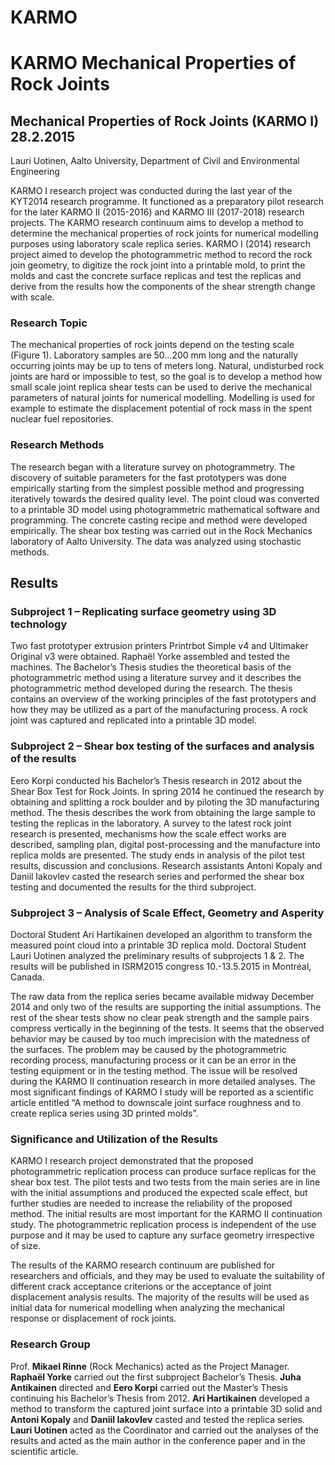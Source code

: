 # KARMO
KARMO Mechanical Properties of Rock Joints
==========================================

Mechanical Properties of Rock Joints (KARMO I)			28.2.2015
----------------------------------------------------------
Lauri Uotinen, Aalto University, Department of Civil and Environmental Engineering

KARMO I research project was conducted during the last year of the KYT2014 research programme. It functioned as a preparatory pilot research for the later KARMO II (2015-2016) and KARMO III (2017-2018) research projects. The KARMO research continuum aims to develop a method to determine the mechanical properties of rock joints for numerical modelling purposes using laboratory scale replica series. KARMO I (2014) research project aimed to develop the photogrammetric method to record the rock join geometry, to digitize the rock joint into a printable mold, to print the molds and cast the concrete surface replicas and test the replicas and derive from the results how the components of the shear strength change with scale.

### Research Topic

The mechanical properties of rock joints depend on the testing scale (Figure 1). Laboratory samples are 50…200 mm long and the naturally occurring joints may be up to tens of meters long. Natural, undisturbed rock joints are hard or impossible to test, so the goal is to develop a method how small scale joint replica shear tests can be used to derive the mechanical parameters of natural joints for numerical modelling. Modelling is used for example to estimate the displacement potential of rock mass in the spent nuclear fuel repositories. 
 
### Research Methods

The research began with a literature survey on photogrammetry. The discovery of suitable parameters for the fast prototypers was done empirically starting from the simplest possible method and progressing iteratively towards the desired quality level. The point cloud was converted to a printable 3D model using photogrammetric mathematical software and programming. The concrete casting recipe and method were developed empirically. The shear box testing was carried out in the Rock Mechanics laboratory of Aalto University. The data was analyzed using stochastic methods.

Results
-------
### Subproject 1 – Replicating surface geometry using 3D technology

Two fast prototyper extrusion printers Printrbot Simple v4 and Ultimaker Original v3 were obtained. Raphaël Yorke assembled and tested the machines. The Bachelor’s Thesis studies the theoretical basis of the photogrammetric method using a literature survey and it describes the photogrammetric method developed during the research. The thesis contains an overview of the working principles of the fast prototypers and how they may be utilized as a part of the manufacturing process. A rock joint was captured and replicated into a printable 3D model.

### Subproject 2 – Shear box testing of the surfaces and analysis of the results

Eero Korpi conducted his Bachelor’s Thesis research in 2012 about the Shear Box Test for Rock Joints. In spring 2014 he continued the research by obtaining and splitting a rock boulder and by piloting the 3D manufacturing method. The thesis describes the work from obtaining the large sample to testing the replicas in the laboratory. A survey to the latest rock joint research is presented, mechanisms how the scale effect works are described, sampling plan, digital post-processing and the manufacture into replica molds are presented. The study ends in analysis of the pilot test results, discussion and conclusions. Research assistants Antoni Kopaly and Daniil Iakovlev casted the research series and performed the shear box testing and documented the results for the third subproject.

### Subproject 3 – Analysis of Scale Effect, Geometry and Asperity

Doctoral Student Ari Hartikainen developed an algorithm to transform the measured point cloud into a printable 3D replica mold. Doctoral Student Lauri Uotinen analyzed the preliminary results of subprojects 1 & 2. The results will be published in ISRM2015 congress 10.-13.5.2015 in Montréal, Canada.

The raw data from the replica series became available midway December 2014 and only two of the results are supporting the initial assumptions. The rest of the shear tests show no clear peak strength and the sample pairs compress vertically in the beginning of the tests. It seems that the observed behavior may be caused by too much imprecision with the matedness of the surfaces. The problem may be caused by the photogrammetric recording process, manufacturing process or it can be an error in the testing equipment or in the testing method. The issue will be resolved during the KARMO II continuation research in more detailed analyses. The most significant findings of KARMO I study will be reported as a scientific article entitled “A method to downscale joint surface roughness and to create replica series using 3D printed molds”.

### Significance and Utilization of the Results

KARMO I research project demonstrated that the proposed photogrammetric replication process can produce surface replicas for the shear box test. The pilot tests and two tests from the main series are in line with the initial assumptions and produced the expected scale effect, but further studies are needed to increase the reliability of the proposed method. The initial results are most important for the KARMO II continuation study. The photogrammetric replication process is independent of the use purpose and it may be used to capture any surface geometry irrespective of size.

The results of the KARMO research continuum are published for researchers and officials, and they may be used to evaluate the suitability of different crack acceptance criterions or the acceptance of joint displacement analysis results. The majority of the results will be used as initial data for numerical modelling when analyzing the mechanical response or displacement of rock joints.

### Research Group

Prof. **Mikael Rinne** (Rock Mechanics) acted as the Project Manager.
**Raphaël Yorke** carried out the first subproject Bachelor’s Thesis.
**Juha Antikainen** directed and **Eero Korpi** carried out the Master’s Thesis continuing his Bachelor’s Thesis from 2012.
**Ari Hartikainen** developed a method to transform the captured joint surface into a printable 3D solid and **Antoni Kopaly** and **Daniil Iakovlev** casted and tested the replica series.
**Lauri Uotinen** acted as the Coordinator and carried out the analyses of the results and acted as the main author in the conference paper and in the scientific article.
